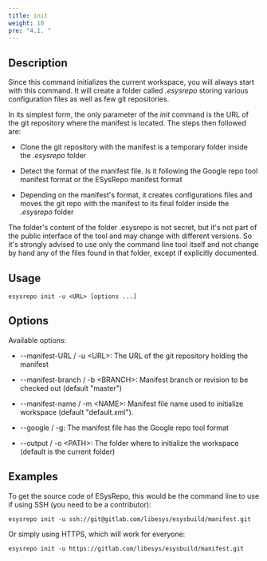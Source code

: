 ```yaml
---
title: init
weight: 10
pre: "4.1. "
---
```


## Description

Since this command initializes the current workspace, you will always start with this command. It
will create a folder called *.esysrepo* storing various configuration files as well as few git
repositories.

In its simplest form, the only parameter of the *init* command is the URL of the git repository
where the manifest is located. The steps then followed are:

* Clone the git repository with the manifest is a temporary folder inside the *.esysrepo* folder

* Detect the format of the manifest file. Is it following the Google repo tool manifest format or
the ESysRepo manifest format

* Depending on the manifest's format, it creates configurations files and moves the git repo with
the manifest to its final folder inside the *.esysrepo* folder

The folder's content of the folder .esysrepo is not secret, but it's not part of the public
interface of the tool and may change with different versions. So it's strongly advised to use only
the command line tool itself and not change by hand any of the files found in that folder, except
if explicitly documented.

## Usage

```
esysrepo init -u <URL> [options ...]
```

## Options

Available options:

* --manifest-URL / -u <URL\>: The URL of the git repository holding the manifest

* --manifest-branch / -b <BRANCH\>: Manifest branch or revision to be checked out (default
"master")

* --manifest-name / -m <NAME\>: Manifest file name used to initialize workspace (default
"default.xml").

* --google / -g: The manifest file has the Google repo tool format

* --output / -o <PATH\>: The folder where to initialize the workspace (default is the current
folder)

## Examples

To get the source code of ESysRepo, this would be the command line to use if using SSH (you need to
be a contributor):

```
esysrepo init -u ssh://git@gitlab.com/libesys/esysbuild/manifest.git
```

Or simply using HTTPS, which will work for everyone:

```
esysrepo init -u https://gitlab.com/libesys/esysbuild/manifest.git
```




